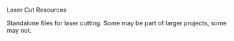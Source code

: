 Laser Cut Resources

Standalone files for laser cutting. Some may be part of larger projects, some may not.
